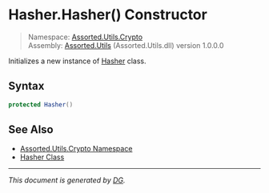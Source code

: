 ﻿# Hasher.Hasher() Constructor

> Namespace: [Assorted.Utils.Crypto](index.md#assortedutilscrypto-namespace)\
> Assembly: [Assorted.Utils](index.md) (Assorted.Utils.dll) version 1.0.0.0

Initializes a new instance of [Hasher](Assorted.Utils.Crypto.Hasher.md) class.

## Syntax

```csharp
protected Hasher()
```

## See Also

- [Assorted.Utils.Crypto Namespace](index.md#assortedutilscrypto-namespace)
- [Hasher Class](Assorted.Utils.Crypto.Hasher.md)

---

_This document is generated by [DG](https://github.com/Khojasteh/dg)._
